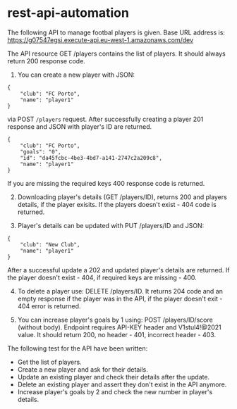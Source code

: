 # rest-api-automation

The following API to manage footbal players is given. Base URL address is: 
https://g07547egsi.execute-api.eu-west-1.amazonaws.com/dev

The API resource GET /players contains the list of players. It should always return 200 response code.

1. You can create a new player with JSON:
```
{
    "club": "FC Porto",
    "name": "player1"
}
```
via POST `/players` request. After successfully creating a player 201 response and JSON with player's ID are returned.
```
{
    "club": "FC Porto",
    "goals": "0",
    "id": "da45fcbc-4be3-4bd7-a141-2747c2a209c8",
    "name": "player1"
}
```
If you are missing the required keys 400 response code is returned.

2. Downloading player's details (GET /players/ID), returns 200 and players details, if the player exisits. If the players doesn't exist - 404 code is returned.

3. Player's details can be updated with PUT /players/ID and JSON:
```
{
    "club": "New Club",
    "name": "player1"
}
```
After a successful update a 202 and updated player's details are returned. If the player doesn't exist - 404, if required keys are missing - 400.

4. To delete a player use: DELETE /players/ID. It returns 204 code and an empty response if the player was in the API, if the player doesn't exit - 404 error is returned.

5. You can increase player's goals by 1 using: POST /players/ID/score (without body).
Endpoint requires API-KEY header and V1stul4!@2021 value. It should return 200, no header - 401, incorrect header - 403.


The following test for the API have been written:
- Get the list of players.
- Create a new player and ask for their details. 
- Update an existing player and check their details after the update. 
- Delete an existing player and assert they don't exist in the API anymore. 
- Increase player's goals by 2 and check the new number in player's details. 
